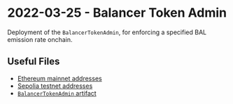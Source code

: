 # 2022-03-25 - Balancer Token Admin

Deployment of the `BalancerTokenAdmin`, for enforcing a specified BAL emission rate onchain.

## Useful Files

- [Ethereum mainnet addresses](./output/mainnet.json)
- [Sepolia testnet addresses](./output/sepolia.json)
- [`BalancerTokenAdmin` artifact](./artifact/BalancerTokenAdmin.json)
